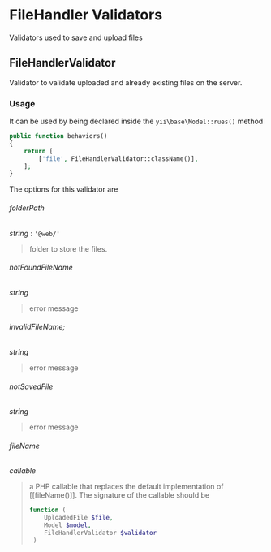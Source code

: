 # FileHandler Validators

Validators used to save and upload files

## FileHandlerValidator

Validator to validate uploaded and already existing files on the server.

### Usage

It can be used by being declared inside the `yii\base\Model::rues()` method

```php
public function behaviors()
{
    return [
        ['file', FileHandlerValidator::className()],
    ];
}
```

The options for this validator are

###### folderPath

*string* : `'@web/'`

> folder to store the files.

###### notFoundFileName

*string*

> error message

###### invalidFileName;

*string*

> error message

###### notSavedFile

*string*

> error message

###### fileName

*callable*

> a PHP callable that replaces the default implementation of
> [[fileName()]]. The signature of the callable should be
> ```php
> function (
>     UploadedFile $file,
>     Model $model,
>     FileHandlerValidator $validator
>  )
> ```
